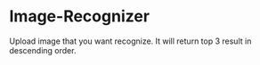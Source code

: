 # Image-Recognizer
Upload image that you want recognize. It will return top 3 result in descending order.
